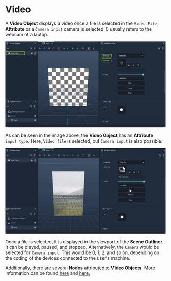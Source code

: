 # Video

A **Video Object** displays a video once a file is selected in the `Video File` **Attribute** or a `Camera input` camera is selected. 0 usually refers to the webcam of a laptop. 

![Video Object Without Any Video.](../../../.gitbook/assets/videoimage1.png)

As can be seen in the image above, the **Video Object** has an **Attribute** `input type`. Here, `Video file` is selected, but `Camera input` is also possible. 

![Video Object With a Video.](../../../.gitbook/assets/videoimage2.gif)

Once a file is selected, it is displayed in the viewport of the **Scene Outliner**. It can be played, paused, and stopped. Alternatively, the `Camera` would be selected for `Camera input`. This would be 0, 1, 2, and so on, depending on the coding of the devices connected to the user's machine. 

Additionally, there are several **Nodes** attributed to **Video Objects**. More information can be found [here](../../../toolbox/incari/video/README.md) and [here.](../../../toolbox/events/video/README.md)

